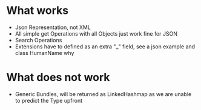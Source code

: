 # What works
- Json Representation, not XML
- All simple get Operations with all Objects just work fine for JSON
- Search Operations
- Extensions have to defined as an extra "_" field, see a json example and class HumanName why 

# What does not work
- Generic Bundles, will be returned as LinkedHashmap as we are unable to predict the Type upfront 